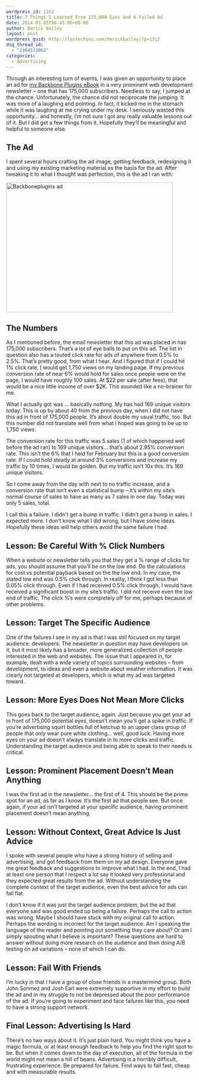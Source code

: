 ```yaml
---
wordpress_id: 1312
title: 7 Things I Learned From 175,000 Eyes And A Failed Ad
date: 2014-03-05T06:45:06+00:00
author: Derick Bailey
layout: post
wordpress_guid: http://lostechies.com/derickbailey/?p=1312
dsq_thread_id:
  - "2364573062"
categories:
  - Advertising
---
```

Through an interesting turn of events, I was given an opportunity to place an ad for [my Backbone Plugins eBook](http://backboneplugins.com) in a very prominent web development newsletter &#8211; one that has 175,000 subscribers. Needless to say, I jumped at the chance. Unfortunately, the chance did not reciprocate the jumping. It was more of a laughing and pointing. In fact, it kicked me in the stomach while it was laughing at me crying under my desk. I seriously wasted this opportunity&#8230; and honestly, I&#8217;m not sure I got any really valuable lessons out of it. But I did get a few things from it. Hopefully they&#8217;ll be meaningful and helpful to someone else. 

## The Ad

I spent several hours crafting the ad image, getting feedback, redesigning it and using my existing marketing material as the basis for the ad. After tweaking it to what I thought was perfection, this is the ad I ran with:

[<img style="margin-left: auto;margin-right: auto" src="http://lostechies.com/derickbailey/files/2014/03/backboneplugins-ad.jpeg" alt="Backboneplugins ad" width="450" height="350" border="0" />](http://backboneplugins.com)

## The Numbers

As I mentioned before, the email newsletter that this ad was placed in has 175,000 subscribers. That&#8217;s a lot of eye balls to put on this ad. The list in question also has a touted click rate for ads of anywhere from 0.5% to 2.5%. That&#8217;s pretty good, from what I hear. And I figured that if I could hit 1% click rate, I would get 1,750 views on my landing page. If my previous conversion rate of near 6% would hold for sales once people were on the page, I would have roughly 100 sales. At $22 per sale (after fees), that would be a nice little income of over $2K. This sounded like a no-brainer for me. 

What I actually got was &#8230; basically nothing. My has had 169 unique visitors today. This is up by about 40 from the previous day, when I did not have this ad in front of 175,000 people. It&#8217;s about double my usual traffic, too. But this number did not translate well from what I hoped was going to be up to 1,750 views.

The conversion rate for this traffic was 5 sales (1 of which happened well before the ad ran) to 169 unique visitors&#8230; that&#8217;s about 2.95% conversion rate. This isn&#8217;t the 6% that I held for February but this is a good conversion rate. If I could hold steady at around 3% conversions and increase my traffic by 10 times, I would be golden. But my traffic isn&#8217;t 10x this. It&#8217;s 169 unique visitors.

So I come away from the day with next to no traffic increase, and a conversion rate that isn&#8217;t even a statistical bump &#8211; it&#8217;s within my site&#8217;s normal course of sales to have as many as 7 sales in one day. Today was only 5 sales, total. 

I call this a failure. I didn&#8217;t get a bump in traffic. I didn&#8217;t get a bump in sales. I expected more. I don&#8217;t know what I did wrong, but I have some ideas. Hopefully these ideas will help others avoid the same failure I had. 

## Lesson: Be Careful With % Click Numbers 

When a website or newsletter tells you that they get a % range of clicks for ads, you should assume that you&#8217;ll be on the low end. Do the calculations for cost vs potential payback based on the the low end. In my case, the stated low end was 0.5% click through. In reality, I think I got less than 0.05% click through. Even if I had received 0.5% click through, I would have received a significant boost in my site&#8217;s traffic. I did not receive even the low end of traffic. The click %&#8217;s were completely off for me, perhaps because of other problems.

## Lesson: Target The Specific Audience

One of the failures I see in my ad is that I was still focused on my target audience: developers. The newsletter in question may have developers on it, but it most likely has a broader, more generalized collection of people interested in the web and websites. The issue that I appeared in, for example, dealt with a wide variety of topics surrounding websites &#8211; from development, to ideas and even a website about weather information. It was clearly not targeted at developers, which is what my ad was targeted toward.

## Lesson: More Eyes Does Not Mean More Clicks

This goes back to the target audience, again. Just because you get your ad in front of 175,000 potential eyes, doesn&#8217;t mean you&#8217;ll get a spike in traffic. If you&#8217;re advertising squirt bottles full of ketchup to an upper class group of people that only wear pure white clothing&#8230; well, good luck. Having more eyes on your ad doesn&#8217;t always translate in to more clicks and traffic. Understanding the target audience and being able to speak to their needs is critical. 

## Lesson: Prominent Placement Doesn&#8217;t Mean Anything

I was the first ad in the newsletter&#8230; the first of 4. This should be the prime spot for an ad, as far as I know. It&#8217;s the first ad that people see. But once again, if your ad isn&#8217;t targeted at your specific audience, having prominent placement doesn&#8217;t mean anything.

## Lesson: Without Context, Great Advice Is Just Advice

I spoke with several people who have a strong history of selling and advertising, and got feedback from them on my ad design. Everyone gave me great feedback and suggestions to improve what I had. In the end, I had at least one person that I respect a lot say it looked very professional and they expected great results from the ad. Without understanding the complete context of the target audience, even the best advice for ads can fall flat.

I don&#8217;t know if it was just the target audience problem, but the ad that everyone said was good ended up being a failure. Perhaps the call to action was wrong. Maybe I should have stuck with my original call to action. Perhaps the wording is incorrect for the target audience. Am I speaking the language of the reader and pointing out something they care about? Or am I simply spouting what I believe is important? These questions are hard to answer without doing more research on the audience and then doing A/B testing on ad variations &#8211; none of which I can do.

## Lesson: Fail With Friends

I&#8217;m lucky in that I have a group of close friends in a mastermind group. Both John Sonmez and Josh Earl were extremely supportive in my effort to build the ad and in my struggle to not be depressed about the poor performance of the ad. If you&#8217;re going to experiment and face failures like this, you need to have a strong support network.

## Final Lesson: Advertising Is Hard

There&#8217;s no two ways about it. It&#8217;s just plain hard. You might think you have a magic formula, or at least enough feedback to help you find the right spot to be. But when it comes down to the day of execution, all of the formula in the world might not mean a hill of beans. Advertising is a horribly difficult, frustrating experience. Be prepared for failure. Find ways to fail fast, cheap and with measurable results. 